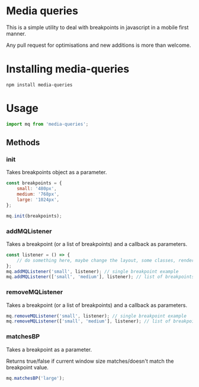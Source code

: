 # Media queries

This is a simple utility to deal with breakpoints in javascript in a mobile first manner.

Any pull request for optimisations and new additions is more than welcome.

# Installing media-queries

```
npm install media-queries
```

# Usage

```js
import mq from 'media-queries';
```

## Methods

### init

Takes breakpoints object as a parameter.

```js
const breakpoints = {
    small: '480px',
    medium: '768px',
    large: '1024px',
};

mq.init(breakpoints);
```

### addMQListener

Takes a breakpoint (or a list of breakpoints) and a callback as parameters.

```js
const listener = () => {
    // do something here, maybe change the layout, some classes, render something else etc
};
mq.addMQListener('small', listener); // single breakpoint example
mq.addMQListener(['small', 'medium'], listener); // list of breakpoints example
```

### removeMQListener

Takes a breakpoint (or a list of breakpoints) and a callback as parameters.

```js
mq.removeMQListener('small', listener); // single breakpoint example
mq.removeMQListener(['small', 'medium'], listener); // list of breakpoints example
```

### matchesBP

Takes a breakpoint as a parameter.

Returns true/false if current window size matches/doesn't match the breakpoint value.

```js
mq.matchesBP('large');
```